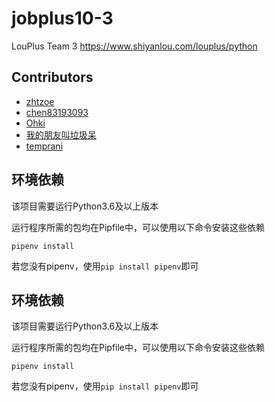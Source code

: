 # jobplus10-3

LouPlus Team 3 https://www.shiyanlou.com/louplus/python

## Contributors

* [zhtzoe](https://github.com/zhtzoe)
* [chen83193093](https://github.com/chen83193093/)
* [Ohki](https://github.com/w215842821)
* [我的朋友叫垃圾呆](https://github.com/jaymie9019)
* [temprani](https://github.com/temprani)


## 环境依赖
该项目需要运行Python3.6及以上版本

运行程序所需的包均在Pipfile中，可以使用以下命令安装这些依赖

`
pipenv install
`

若您没有pipenv，使用`pip install pipenv`即可


## 环境依赖
该项目需要运行Python3.6及以上版本

运行程序所需的包均在Pipfile中，可以使用以下命令安装这些依赖

`
pipenv install
`

若您没有pipenv，使用`pip install pipenv`即可

